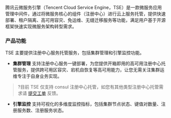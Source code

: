 腾讯云微服务引擎（Tencent Cloud Service Engine，TSE）是一款微服务应用管理中间件，通过将微服务核心的组件（注册中心）进行云上服务托管，提供快速部署、租户隔离、高可用容灾、免运维、无缝迁移服务等功能，满足用户基于开源框架快速实现微服务架构转型需求。

### 产品功能
TSE 主要提供注册中心服务托管服务，包括集群管理和引擎监控功能。
- **集群管理**
支持注册中心服务一键部署，为您提供开箱即用的高可用注册中心托管服务，提供跨可用区容灾、宕机自恢复等高可用能力，让您无需关注集群运维专注于自身业务实现。
>?目前 TSE 仅支持 consul 注册中心托管，如您有其他类型注册中心托管需求请 [提交工单](https://console.cloud.tencent.com/workorder/category) 反馈。


- **引擎监控**
支持可视化的多维度监控指标，包括集群节点状态、键值对数量、注册服务数、注册服务状态。

